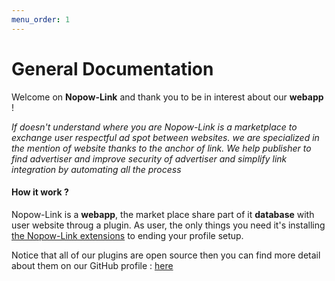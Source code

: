 ```yaml
---
menu_order: 1
---
```


# General Documentation

Welcome on **Nopow-Link** and thank you to be in interest about our **webapp** !

_If doesn't understand where you are Nopow-Link is a marketplace to exchange user respectful ad spot between websites. we are specialized in the mention of website thanks to the anchor of link. We help publisher to find advertiser and improve security of advertiser and simplify link integration by automating all the process_

#### How it work ?

Nopow-Link is a **webapp**, the market place share part of it **database** with user website throug a plugin. As user, the only things you need it's installing [the Nopow-Link extensions](./Plugins/index.md) to ending your profile
setup.

Notice that all of our plugins are open source then you can find more detail about them on our GitHub profile : [here](https://github.com/nopow-link)
